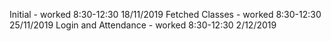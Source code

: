 Initial - worked 8:30-12:30 18/11/2019
Fetched Classes - worked 8:30-12:30 25/11/2019
Login and Attendance - worked 8:30-12:30 2/12/2019